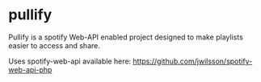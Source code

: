 pullify
=======

Pullify is a spotify Web-API enabled project designed to make playlists easier to access and share.

Uses spotify-web-api available here: https://github.com/jwilsson/spotify-web-api-php

